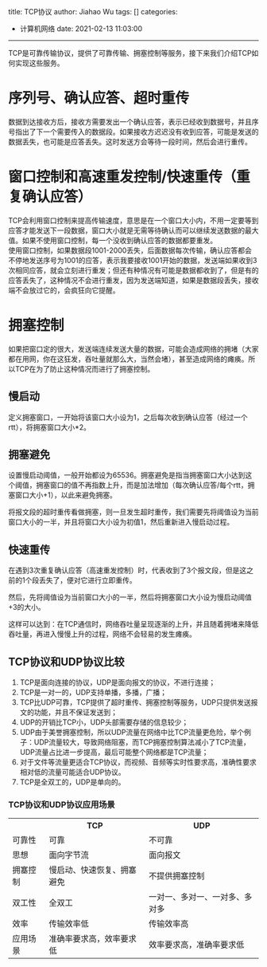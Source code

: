title: TCP协议
author: Jiahao Wu
tags: []
categories:
  - 计算机网络
date: 2021-02-13 11:03:00
---
TCP是可靠传输协议，提供了可靠传输、拥塞控制等服务，接下来我们介绍TCP如何实现这些服务。  

# 序列号、确认应答、超时重传

数据到达接收方后，接收方需要发出一个确认应答，表示已经收到数据号，并且序号指出了下一个需要传入的数据段。如果接收方迟迟没有收到应答，可能是发送的数据丢失，也可能是应答丢失。这时发送方会等待一段时间，然后会进行重传。  

# 窗口控制和高速重发控制/快速重传（重复确认应答）

TCP会利用窗口控制来提高传输速度，意思是在一个窗口大小内，不用一定要等到应答才能发送下一段数据，窗口大小就是无需等待确认而可以继续发送数据的最大值。如果不使用窗口控制，每一个没收到确认应答的数据都要重发。  
使用窗口控制，如果数据段1001-2000丢失，后面数据每次传输，确认应答都会不停地发送序号为1001的应答，表示我要接收1001开始的数据，发送端如果收到3次相同应答，就会立刻进行重发；但还有种情况有可能是数据都收到了，但是有的应答丢失了，这种情况不会进行重发，因为发送端知道，如果是数据段丢失，接收端不会放过它的，会疯狂向它提醒。  

# 拥塞控制

如果把窗口定的很大，发送端连续发送大量的数据，可能会造成网络的拥堵（大家都在用网，你在这狂发，吞吐量就那么大，当然会堵），甚至造成网络的瘫痪。所以TCP在为了防止这种情况而进行了拥塞控制。  

## 慢启动

定义拥塞窗口，一开始将该窗口大小设为1，之后每次收到确认应答（经过一个rtt），将拥塞窗口大小*2。

## 拥塞避免

设置慢启动阈值，一般开始都设为65536。拥塞避免是指当拥塞窗口大小达到这个阈值，拥塞窗口的值不再指数上升，而是加法增加（每次确认应答/每个rtt，拥塞窗口大小+1），以此来避免拥塞。

将报文段的超时重传看做拥塞，则一旦发生超时重传，我们需要先将阈值设为当前窗口大小的一半，并且将窗口大小设为初值1，然后重新进入慢启动过程。

## 快速重传

在遇到3次重复确认应答（高速重发控制）时，代表收到了3个报文段，但是这之前的1个段丢失了，便对它进行立即重传。

然后，先将阈值设为当前窗口大小的一半，然后将拥塞窗口大小设为慢启动阈值+3的大小。

这样可以达到：在TCP通信时，网络吞吐量呈现逐渐的上升，并且随着拥堵来降低吞吐量，再进入慢慢上升的过程，网络不会轻易的发生瘫痪。  

## TCP协议和UDP协议比较

1. TCP是面向连接的协议，UDP是面向报文的协议，不进行连接；  
2. TCP是一对一的，UDP支持单播，多播，广播；  
3. TCP比UDP可靠，TCP提供了超时重传、拥塞控制等服务，UDP只提供发送报文的功能，并且不保证发送到；  
4. UDP的开销比TCP小，UDP头部需要存储的信息较少；  
5. UDP由于美誉拥塞控制，所以UDP流量在网络中比TCP流量更危险，举个例子：UDP流量较大，导致网络阻塞，而TCP拥塞控制算法减小了TCP流量，UDP流量占比进一步提高，最后可能整个网络都是TCP流量；
6. 对于文件等流量更适合TCP协议，而视频、音频等实时性要求高，准确性要求相对低的流量可能适合UDP协议。  
7. TCP是全双工的，UDP是单向的。



### TCP协议和UDP协议应用场景


<table>
  <tr>
    <th></th>
    <th>TCP</th>
    <th>UDP</th>
  </tr>
  <tr>
    <td>可靠性</td>
    <td>可靠</td>
    <td>不可靠</td>
  </tr>
  <tr>
    <td>思想</td>
    <td>面向字节流</td>
    <td>面向报文</td>
  </tr>
  <tr>
    <td>拥塞控制</td>
    <td>慢启动、快速恢复、拥塞避免</td>
    <td>不提供拥塞控制</td>
  </tr>
  <tr>
    <td>双工性</td>
    <td>全双工</td>
    <td>一对一、多对一、一对多、多对多</td>
  </tr>
  <tr>
    <td>效率</td>
    <td>传输效率低</td>
    <td>传输效率高</td>
  </tr>
  <tr>
    <td>应用场景</td>
    <td>准确率要求高，效率要求低</td>
    <td>效率要求高，准确率要求低</td>
  </tr>
  
  
</table>